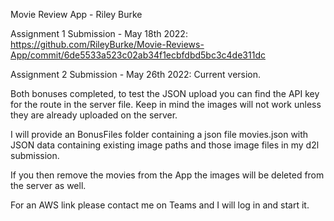 Movie Review App - Riley Burke

Assignment 1 Submission - May 18th 2022: https://github.com/RileyBurke/Movie-Reviews-App/commit/6de5533a523c02ab34f1ecbfdbd5bc3c4de311dc

Assignment 2 Submission - May 26th 2022: Current version.

Both bonuses completed, to test the JSON upload you can find the API key for the route in the server file. Keep in mind the images will not work unless they are already uploaded on the server.

I will provide an BonusFiles folder containing a json file movies.json with JSON data containing existing image paths and those image files in my d2l submission.

If you then remove the movies from the App the images will be deleted from the server as well.

For an AWS link please contact me on Teams and I will log in and start it. 
